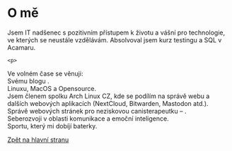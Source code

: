 <!DOCTYPE html>
<html lang="cs-cz">
<head>
  <meta charset="utf-8">
  <title>O mě</title>
</head>

<body>
    <h1>O mě</h1>
    <p>
    Jsem IT nadšenec s pozitivním přístupem k životu a vášní pro technologie, ve kterých se neustále vzdělávám. Absolvoval jsem kurz testingu a SQL v Acamaru.
    </p>
    
    <p>
Ve volném čase se věnuji:<br>
Svému blogu <a href="https://lukan.cz"></a>.<br>
Linuxu, MacOS a Opensource.<br>
Jsem členem spolku Arch Linux CZ, kde se podílím na správě webu <a href="https://arch-linux.cz"></a> a dalších webových aplikacích (NextCloud, Bitwarden, Mastodon atd.).<br>
Správě webových stránek pro neziskovou canisterapeutku – <a href="https://terapiesepsem.cz"></a>.<br>
Seberozvoji v oblasti komunikace a emoční inteligence.<br>
Sportu, který mi dobíjí baterky.<br>
    </p>
<p><a href="index.html">Zpět na hlavní stranu</a></p>    
  
</body>
</html>
